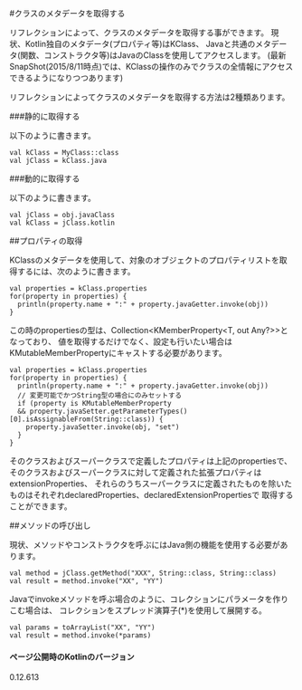 #クラスのメタデータを取得する

リフレクションによって、クラスのメタデータを取得する事ができます。
現状、Kotlin独自のメタデータ(プロパティ等)はKClass、
Javaと共通のメタデータ(関数、コンストラクタ等)はJavaのClassを使用してアクセスします。
(最新SnapShot(2015/8/11時点)では、KClassの操作のみでクラスの全情報にアクセスできるようになりつつあります)

リフレクションによってクラスのメタデータを取得する方法は2種類あります。

###静的に取得する

以下のように書きます。

    val kClass = MyClass::class
    val jClass = kClass.java


###動的に取得する

以下のように書きます。

    val jClass = obj.javaClass
    val kClass = jClass.kotlin

##プロパティの取得

KClassのメタデータを使用して、対象のオブジェクトのプロパティリストを取得するには、次のように書きます。

    val properties = kClass.properties
    for(property in properties) {
      println(property.name + ":" + property.javaGetter.invoke(obj))
    }

この時のpropertiesの型は、Collection<KMemberProperty<T, out Any?>>となっており、
値を取得するだけでなく、設定も行いたい場合はKMutableMemberPropertyにキャストする必要があります。

    val properties = kClass.properties
    for(property in properties) {
      println(property.name + ":" + property.javaGetter.invoke(obj))
      // 変更可能でかつString型の場合にのみセットする
      if (property is KMutableMemberProperty 
      && property.javaSetter.getParameterTypes()[0].isAssignableFrom(String::class)) {
        property.javaSetter.invoke(obj, "set")
      }
    }

そのクラスおよびスーパークラスで定義したプロパティは上記のpropertiesで、
そのクラスおよびスーパークラスに対して定義された拡張プロパティはextensionProperties、
それらのうちスーパークラスに定義されたものを除いたものはそれぞれdeclaredProperties、declaredExtensionPropertiesで
取得することができます。

##メソッドの呼び出し

現状、メソッドやコンストラクタを呼ぶにはJava側の機能を使用する必要があります。

    val method = jClass.getMethod("XXX", String::class, String::class)
    val result = method.invoke("XX", "YY")

Javaでinvokeメソッドを呼ぶ場合のように、コレクションにパラメータを作りこむ場合は、
コレクションをスプレッド演算子(*)を使用して展開する。

    val params = toArrayList("XX", "YY")
    val result = method.invoke(*params)

#### ページ公開時のKotlinのバージョン
   
0.12.613
